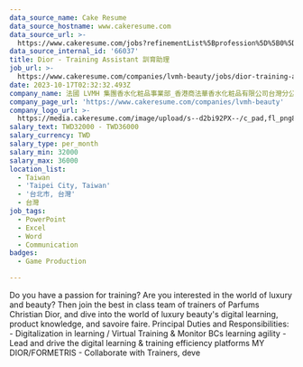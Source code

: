 ```yaml
---
data_source_name: Cake Resume
data_source_hostname: www.cakeresume.com
data_source_url: >-
  https://www.cakeresume.com/jobs?refinementList%5Bprofession%5D%5B0%5D=game-production&range%5Bsalary_range%5D%5Bmin%5D=100000
data_source_internal_id: '66037'
title: Dior - Training Assistant 訓育助理
job_url: >-
  https://www.cakeresume.com/companies/lvmh-beauty/jobs/dior-training-assistant-training-assistant
date: 2023-10-17T02:32:32.493Z
company_name: 法國 LVMH 集團香水化粧品事業部_香港商法華香水化粧品有限公司台灣分公司
company_page_url: 'https://www.cakeresume.com/companies/lvmh-beauty'
company_logo_url: >-
  https://media.cakeresume.com/image/upload/s--d2bi92PX--/c_pad,fl_png8,h_200,w_200/v1692240860/cvxmgk3to15o8sprygoe.png
salary_text: TWD32000 - TWD36000
salary_currency: TWD
salary_type: per_month
salary_min: 32000
salary_max: 36000
location_list:
  - Taiwan
  - 'Taipei City, Taiwan'
  - '台北市, 台灣'
  - 台灣
job_tags:
  - PowerPoint
  - Excel
  - Word
  - Communication
badges:
  - Game Production

---
```


Do you have a passion for training? Are you interested in the world of luxury and beauty? Then join the best in class team of trainers of Parfums Christian Dior, and dive into the world of luxury beauty's digital learning, product knowledge, and savoire faire. Principal Duties and Responsibilities: - Digitalization in learning / Virtual Training & Monitor BCs learning agility - Lead and drive the digital learning & training efficiency platforms MY DIOR/FORMETRIS - Collaborate with Trainers, deve